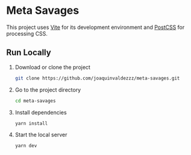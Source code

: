 # Meta Savages

This project uses [Vite](https://vitejs.dev) for its development environment and [PostCSS](https://github.com/postcss/postcss) for processing CSS.

## Run Locally

1. Download or clone the project

   ```sh
   git clone https://github.com/joaquinvaldezzz/meta-savages.git
   ```

2. Go to the project directory

   ```sh
   cd meta-savages
   ```

3. Install dependencies

   ```sh
   yarn install
   ```

4. Start the local server

   ```sh
   yarn dev
   ```
